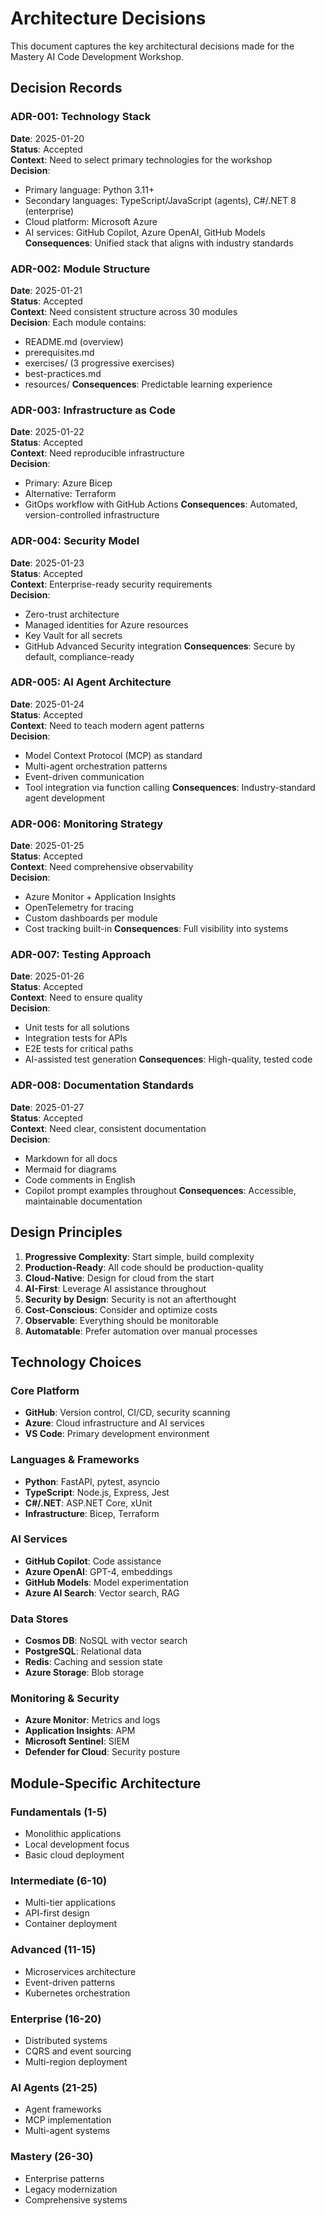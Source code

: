 # Architecture Decisions

This document captures the key architectural decisions made for the Mastery AI Code Development Workshop.

## Decision Records

### ADR-001: Technology Stack
**Date**: 2025-01-20  
**Status**: Accepted  
**Context**: Need to select primary technologies for the workshop  
**Decision**: 
- Primary language: Python 3.11+
- Secondary languages: TypeScript/JavaScript (agents), C#/.NET 8 (enterprise)
- Cloud platform: Microsoft Azure
- AI services: GitHub Copilot, Azure OpenAI, GitHub Models
**Consequences**: Unified stack that aligns with industry standards

### ADR-002: Module Structure
**Date**: 2025-01-21  
**Status**: Accepted  
**Context**: Need consistent structure across 30 modules  
**Decision**: Each module contains:
- README.md (overview)
- prerequisites.md
- exercises/ (3 progressive exercises)
- best-practices.md
- resources/
**Consequences**: Predictable learning experience

### ADR-003: Infrastructure as Code
**Date**: 2025-01-22  
**Status**: Accepted  
**Context**: Need reproducible infrastructure  
**Decision**: 
- Primary: Azure Bicep
- Alternative: Terraform
- GitOps workflow with GitHub Actions
**Consequences**: Automated, version-controlled infrastructure

### ADR-004: Security Model
**Date**: 2025-01-23  
**Status**: Accepted  
**Context**: Enterprise-ready security requirements  
**Decision**:
- Zero-trust architecture
- Managed identities for Azure resources
- Key Vault for all secrets
- GitHub Advanced Security integration
**Consequences**: Secure by default, compliance-ready

### ADR-005: AI Agent Architecture
**Date**: 2025-01-24  
**Status**: Accepted  
**Context**: Need to teach modern agent patterns  
**Decision**:
- Model Context Protocol (MCP) as standard
- Multi-agent orchestration patterns
- Event-driven communication
- Tool integration via function calling
**Consequences**: Industry-standard agent development

### ADR-006: Monitoring Strategy
**Date**: 2025-01-25  
**Status**: Accepted  
**Context**: Need comprehensive observability  
**Decision**:
- Azure Monitor + Application Insights
- OpenTelemetry for tracing
- Custom dashboards per module
- Cost tracking built-in
**Consequences**: Full visibility into systems

### ADR-007: Testing Approach
**Date**: 2025-01-26  
**Status**: Accepted  
**Context**: Need to ensure quality  
**Decision**:
- Unit tests for all solutions
- Integration tests for APIs
- E2E tests for critical paths
- AI-assisted test generation
**Consequences**: High-quality, tested code

### ADR-008: Documentation Standards
**Date**: 2025-01-27  
**Status**: Accepted  
**Context**: Need clear, consistent documentation  
**Decision**:
- Markdown for all docs
- Mermaid for diagrams
- Code comments in English
- Copilot prompt examples throughout
**Consequences**: Accessible, maintainable documentation

## Design Principles

1. **Progressive Complexity**: Start simple, build complexity
2. **Production-Ready**: All code should be production-quality
3. **Cloud-Native**: Design for cloud from the start
4. **AI-First**: Leverage AI assistance throughout
5. **Security by Design**: Security is not an afterthought
6. **Cost-Conscious**: Consider and optimize costs
7. **Observable**: Everything should be monitorable
8. **Automatable**: Prefer automation over manual processes

## Technology Choices

### Core Platform
- **GitHub**: Version control, CI/CD, security scanning
- **Azure**: Cloud infrastructure and AI services
- **VS Code**: Primary development environment

### Languages & Frameworks
- **Python**: FastAPI, pytest, asyncio
- **TypeScript**: Node.js, Express, Jest
- **C#/.NET**: ASP.NET Core, xUnit
- **Infrastructure**: Bicep, Terraform

### AI Services
- **GitHub Copilot**: Code assistance
- **Azure OpenAI**: GPT-4, embeddings
- **GitHub Models**: Model experimentation
- **Azure AI Search**: Vector search, RAG

### Data Stores
- **Cosmos DB**: NoSQL with vector search
- **PostgreSQL**: Relational data
- **Redis**: Caching and session state
- **Azure Storage**: Blob storage

### Monitoring & Security
- **Azure Monitor**: Metrics and logs
- **Application Insights**: APM
- **Microsoft Sentinel**: SIEM
- **Defender for Cloud**: Security posture

## Module-Specific Architecture

### Fundamentals (1-5)
- Monolithic applications
- Local development focus
- Basic cloud deployment

### Intermediate (6-10)
- Multi-tier applications
- API-first design
- Container deployment

### Advanced (11-15)
- Microservices architecture
- Event-driven patterns
- Kubernetes orchestration

### Enterprise (16-20)
- Distributed systems
- CQRS and event sourcing
- Multi-region deployment

### AI Agents (21-25)
- Agent frameworks
- MCP implementation
- Multi-agent systems

### Mastery (26-30)
- Enterprise patterns
- Legacy modernization
- Comprehensive systems
